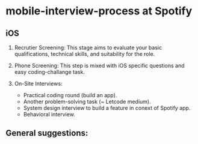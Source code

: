 # mobile-interview-process at Spotify

## iOS ##

1. Recrutier Screening: This stage aims to evaluate your basic qualifications, technical skills, and suitability for the role.

2. Phone Screening: This step is mixed with iOS specific questions and easy coding-challange task.

3. On-Site Interviews:
    * Practical coding round (build an app).
    * Another problem-solving task (~ Letcode medium).
    * System design interview to build a feature in conext of Spotify app.  
    * Behavioral interview.


## General suggestions: ##
